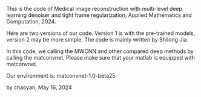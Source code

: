 This is the code of Medical image reconstruction with multi-level deep learning denoiser and tight frame regularization, Applied Mathematics and Computation, 2024. 

Here are two versions of our code. Version 1 is with the pre-trained models, version 2 may be more simple. The code is mainly written by Shilong Jia. 

In this code, we calling the MWCNN and other compared deep methods by calling the matconvnet. Please make sure that your matlab is equipped with matconvnet.

Our environment is: matconvnet-1.0-beta25

by chaoyan, May 16, 2024
